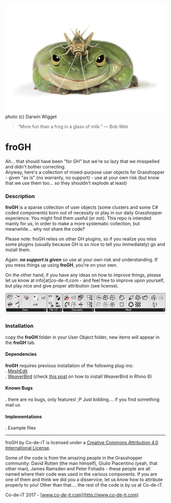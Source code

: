 ![froGH](https://raw.githubusercontent.com/Co-de-iT/froGH/master/media/frog-and-grasshopper-darwin-wiggett.jpg)
photo (c) Darwin Wigget

> “More fun than a frog in a glass of milk.” 
> ― Bob Weir

# froGH
Ah... that should have been "for GH" but we're so lazy that we misspelled and didn't bother correcting.  
Anyway, here's a collection of mixed-purpose user objects for Grasshopper - given "as is" (no warranty, no support) - use at your own risk (but know that we use them too... so they shouldn't explode at least)

### Description
**froGH** is a sparse collection of user objects (some clusters and some C# coded components) born out of necessity or play in our daily Grasshopper experience. You might find them useful (or not). This repo is intended mainly for us, in order to make a more systematic collection, but meanwhile... why not share the code? 

Please note: froGH relies on other GH plugins, so if you realize you miss some plugins (usually because GH is so nice to tell you immediately) go and install them.

Again: _**no support is given**_ so use at your own risk and understanding. If you mess things up using **froGH**, you're on your own.  
  
On the other hand, if you have any ideas on how to improve things, please let us know at info[at]co-de-it.com - and feel free to improve upon yourself, but play nice and give proper attribution (see license).
  
![froGH panel](https://raw.githubusercontent.com/Co-de-iT/froGH/master/media/froGH%20panel.PNG)
  
### Installation
copy the **froGH** folder in your User Object folder, new items will appear in the **froGH** tab.

#### Dependencies
**froGH** requires previous installation of the following plug-ins:  
. [MeshEdit](https://www.food4rhino.com/app/meshedit)  
. [WeaverBird](http://www.giuliopiacentino.com/weaverbird/) (check [this post](https://discourse.mcneel.com/t/weaverbird-for-rhino-6/54055/9) on how to install WeaverBird in Rhino 6)

#### Known Bugs
. there are no bugs, only features! ;P Just kidding.... if you find something mail us
  
#### Implementations
. Example files  
  
-------

froGH by Co-de-iT is licensed under a [Creative Commons Attribution 4.0 International License](http://creativecommons.org/licenses/by/4.0/).  

Some of the code is from the amazing people in the Grasshopper community: David Rutten (the man himself), Giulio Piacentino (yeah, that other man), James Ramsden and Peter Fotiadis - these people are all named where their code was used in the various components. If you are one of them and think we did you a disservice, let us know how to attribute properly to you! Other than that.... the rest of the code is by us at Co-de-iT.  
  
Co-de-iT 2017 - [www.co-de-it.com](http://www.co-de-it.com)
